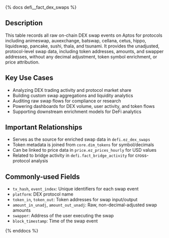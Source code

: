 {% docs defi__fact_dex_swaps %}

## Description
This table records all raw on-chain DEX swap events on Aptos for protocols including animeswap, auxexchange, batswap, cellana, cetus, hippo, liquidswap, pancake, sushi, thala, and tsunami. It provides the unadjusted, protocol-level swap data, including token addresses, amounts, and swapper addresses, without any decimal adjustment, token symbol enrichment, or price attribution.

## Key Use Cases
- Analyzing DEX trading activity and protocol market share
- Building custom swap aggregations and liquidity analytics
- Auditing raw swap flows for compliance or research
- Powering dashboards for DEX volume, user activity, and token flows
- Supporting downstream enrichment models for DeFi analytics

## Important Relationships
- Serves as the source for enriched swap data in `defi.ez_dex_swaps`
- Token metadata is joined from `core.dim_tokens` for symbol/decimals
- Can be linked to price data in `price.ez_prices_hourly` for USD values
- Related to bridge activity in `defi.fact_bridge_activity` for cross-protocol analysis

## Commonly-used Fields
- `tx_hash`, `event_index`: Unique identifiers for each swap event
- `platform`: DEX protocol name
- `token_in`, `token_out`: Token addresses for swap input/output
- `amount_in_unadj`, `amount_out_unadj`: Raw, non-decimal-adjusted swap amounts
- `swapper`: Address of the user executing the swap
- `block_timestamp`: Time of the swap event

{% enddocs %}